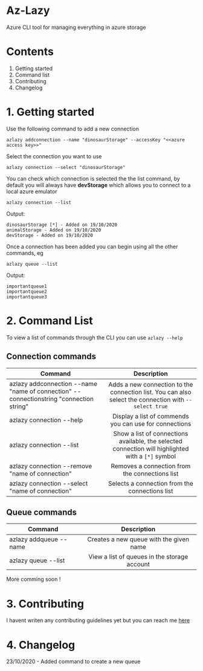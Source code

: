 # Az-Lazy
Azure CLI tool for managing everything in azure storage

# Contents

1. Getting started
2. Command list
3. Contributing
4. Changelog

# 1. Getting started

Use the following command to add a new connection

`azlazy addconnection --name "dinosaurStorage" --accessKey "<<azure access key>>"`

Select the connection you want to use

`azlazy connection --select "dinosaurStorage"`

You can check which connection is selected the the list command, by default you will always have **devStorage** which allows you to connect to a local azure emulator

`azlazy connection --list`

Output:

```
dinosaurStorage [*] - Added on 19/10/2020
animalStorage - Added on 19/10/2020
devStorage - Added on 19/10/2020
```

Once a connection has been added you can begin using all the other commands, eg

`azlazy queue --list`

Output:

```
importantqueue1
importantqueue2
importantqueue3
```

# 2. Command List

To view a list of commands through the CLI you can use `azlazy --help`

## Connection commands

| Command   |      Description      |
|----------|:-------------:|
| azlazy addconnection --name "name of connection" --connectionstring "connection string" |  Adds a new connection to the connection list. You can also select the connection with `--select true` |
| azlazy connection --help | Display a list of commends you can use for connections   |
| azlazy connection --list | Show a list of connections available, the selected connection will highlighted with a `[*]` symbol |
| azlazy connection --remove "name of connection" | Removes a connection from the connections list |
| azlazy connection --select "name of connection" | Selects a connection from the connections list |

## Queue commands

| Command   |      Description      |
|----------|:-------------:|
| azlazy addqueue --name |  Creates a new queue with the given name |
| azlazy queue --list |  View a list of queues in the storage account |

More comming soon !

# 3. Contributing

I havent writen any contributing guidelines yet but you can reach me [here](https://www.faesel.com/contact) 

# 4. Changelog

23/10/2020 - Added command to create a new queue